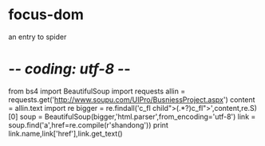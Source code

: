 # focus-dom
an entry to spider
# -*- coding: utf-8 -*-
from bs4 import BeautifulSoup
import requests
allin = requests.get('http://www.soupu.com/UIPro/BusniessProject.aspx')
content = allin.text
import re
bigger = re.findall('c_fl child">(.*?)c_fl">',content,re.S)[0]
soup = BeautifulSoup(bigger,'html.parser',from_encoding='utf-8')
link = soup.find('a',href=re.compile(r'shandong'))
print link.name,link['href'],link.get_text()
